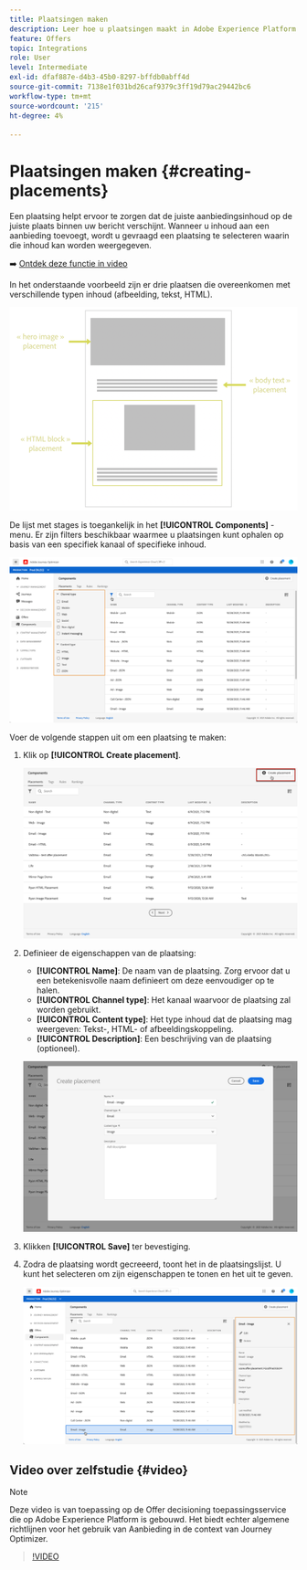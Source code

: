 ```yaml
---
title: Plaatsingen maken
description: Leer hoe u plaatsingen maakt in Adobe Experience Platform.
feature: Offers
topic: Integrations
role: User
level: Intermediate
exl-id: dfaf887e-d4b3-45b0-8297-bffdb0abff4d
source-git-commit: 7138e1f031bd26caf9379c3ff19d79ac29442bc6
workflow-type: tm+mt
source-wordcount: '215'
ht-degree: 4%

---
```


# Plaatsingen maken {#creating-placements}

Een plaatsing helpt ervoor te zorgen dat de juiste aanbiedingsinhoud op de juiste plaats binnen uw bericht verschijnt. Wanneer u inhoud aan een aanbieding toevoegt, wordt u gevraagd een plaatsing te selecteren waarin die inhoud kan worden weergegeven.

➡️ [Ontdek deze functie in video](#video)

In het onderstaande voorbeeld zijn er drie plaatsen die overeenkomen met verschillende typen inhoud (afbeelding, tekst, HTML).

![](../../assets/offers_placement_schema.png)

De lijst met stages is toegankelijk in het **[!UICONTROL Components]** -menu. Er zijn filters beschikbaar waarmee u plaatsingen kunt ophalen op basis van een specifiek kanaal of specifieke inhoud.

![](../../assets/placements_filter.png)

Voer de volgende stappen uit om een plaatsing te maken:

1. Klik op **[!UICONTROL Create placement]**.

   ![](../../assets/offers_placement_creation.png)

1. Definieer de eigenschappen van de plaatsing:

   * **[!UICONTROL Name]**: De naam van de plaatsing. Zorg ervoor dat u een betekenisvolle naam definieert om deze eenvoudiger op te halen.
   * **[!UICONTROL Channel type]**: Het kanaal waarvoor de plaatsing zal worden gebruikt.
   * **[!UICONTROL Content type]**: Het type inhoud dat de plaatsing mag weergeven: Tekst-, HTML- of afbeeldingskoppeling.
   * **[!UICONTROL Description]**: Een beschrijving van de plaatsing (optioneel).

   ![](../../assets/offers_placement_creation_properties.png)

1. Klikken **[!UICONTROL Save]** ter bevestiging.

1. Zodra de plaatsing wordt gecreeerd, toont het in de plaatsingslijst. U kunt het selecteren om zijn eigenschappen te tonen en het uit te geven.

   ![](../../assets/placement_created.png)

## Video over zelfstudie {#video}

>[!NOTE]
>
>Deze video is van toepassing op de Offer decisioning toepassingsservice die op Adobe Experience Platform is gebouwd. Het biedt echter algemene richtlijnen voor het gebruik van Aanbieding in de context van Journey Optimizer.

>[!VIDEO](https://video.tv.adobe.com/v/329372?quality=12)
